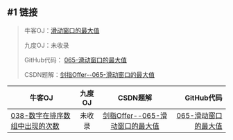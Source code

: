 #1    链接
-------

>牛客OJ：[滑动窗口的最大值](http://www.nowcoder.com/practice/1624bc35a45c42c0bc17d17fa0cba788?tpId=13&tqId=11217&rp=4)
>
>九度OJ：未收录
>
>GitHub代码： [065-滑动窗口的最大值](https://github.com/gatieme/CodingInterviews/tree/master/065-滑动窗口的最大值)
>
>CSDN题解：[剑指Offer--065-滑动窗口的最大值](http://blog.csdn.net/gatieme/article/details/51915826)


| 牛客OJ | 九度OJ | CSDN题解 | GitHub代码 |
| ------- |:-------:|:-------:| -------:|
|[038-数字在排序数组中出现的次数](http://www.nowcoder.com/practice/1624bc35a45c42c0bc17d17fa0cba788?tpId=13&tqId=11217&rp=4) | 未收录 |  [剑指Offer--065-滑动窗口的最大值](http://blog.csdn.net/gatieme/article/details/51915826) | [065-滑动窗口的最大值](https://github.com/gatieme/CodingInterviews/tree/master/065-滑动窗口的最大值) |
